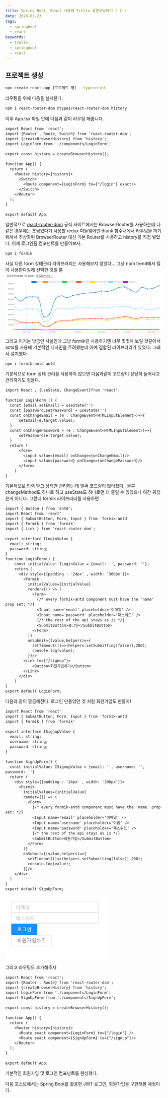```yaml
---
title: Spring Boot, React 사용해 Trello 클론코딩하기 ( 1 )
date: 2020-05-23
tags:
  - springboot
  - react
keywords:
  - trello
  - springboot
  - react
---
```


## 프로젝트 생성
```bash
npx create-react-app [프로젝트 명] --typescript
```
라우팅을 위해 다음을 설치한다.
```bash
npm i react-router-dom @types/react-router-dom history
``` 
이후 App.tsx 파일 안에 다음과 같이 라우팅 해줍니다.
```tsx
import React from 'react';
import {Router , Route, Switch} from 'react-router-dom';
import {createBrowserHistory} from 'history';
import LoginForm from './components/LoginForm';

export const history = createBrowserHistory();

function App() {
  return (
    <Router history={history}>
      <Switch>
        <Route component={LoginForm} to={"/login"} exact/>
      </Switch>
    </Router>
  );
}

export default App;

```
일반적으로 [react-router-dom]('https://reacttraining.com/react-router/web/guides/quick-start') 공식 사이트에서는 
BrowserRouter를 사용하는데 나 같은 경우에는 조금있다가 사용할 redux 미들웨어인 thunk 함수내에서 라우팅을 하기 위해서
추상화된 BrowserRouter 대신 기본 Router를 사용하고 history를 직접 넣었다.
이제 로그인폼 컴포넌트를 만들어보자. 
```nashorn js
npm i formik
``` 
사실 다른 form 상태관리 라이브러리는 사용해보지 않았다... 그냥 npm trend에서 많이 사용한다길래 선택한 것일 뿐
![](formik-npm-trend.png)
그리고 이거는 방금안 사실인데 그냥 formik만 사용하기엔 너무 밋밋해 보일 것같아서 antd를 사용해 기본적인 디자인을 주려했는데 
아예 결합된 라이브러리가 있었다. 그래서 설치했다.
```nashorn js
npm i formik-antd antd
```
기본적으로 form 상태 관리를 사용하지 않으면 다음과같이 코드량이 상당히 늘어나고 관리하기도 힘들다.

```tsx
import React , {useState, ChangeEvent}from 'react';

function LoginForm () {
  const [email,setEmail] = useState('')
  const [password,setPassword] = useState('')
  const onChangeEmail = (e : ChangeEvent<HTMLInputElement>)=>{
      setEmail(e.target.value);
  }
  const onChangePassword = (e : ChangeEvent<HTMLInputElement>)=>{
      setPassword(e.target.value);
  }
  return (
      <form>
        <input value={email} onChange={onChangeEmail}/>
        <input value={password} onChange={onChangePassword}/>
      </form>  
    )
}
``` 
기본적으로 입력 받고 상태만 관리하는데 벌써 코드량이 많아졌다.. 물론 changeMethod도 하나로 하고 useState도 하나로면 
더 줄일 수 있겠으나 여간 귀찮은게 아니다. 그런데 formik 라이브러리를 사용하면
```tsx
import { Button } from 'antd';
import React from 'react'
import { SubmitButton, Form, Input } from 'formik-antd'
import { Formik } from 'formik'
import { Link } from 'react-router-dom';

export interface ILoginValue {
  email: string;
  password: string;
}
function LoginForm() {
    const initialValue: ILoginValue = {email: '', password: ''};
    return (
      <div style={{padding : '24px' , width: '300px'}}>
        <Formik
          initialValues={initialValue}
          render={() => (
            <Form>
              {/* every formik-antd component must have the 'name' prop set: */}
              <Input name='email' placeholder='이메일' />
              <Input name='password' placeholder='패스워드' />
              {/* the rest of the api stays as is */}
              <SubmitButton>로그인</SubmitButton>
            </Form>
          )}
          onSubmit={(value,helpers)=>{
            setTimeout(()=>(helpers.setSubmitting(false)),200);
            console.log(value);
          }}/>
        <Link to={"/signup"}>
            <Button>회원가입하기</Button>
        </Link>
      </div>
    )
}
export default LoginForm;

```
다음과 같이 깔끔해진다. 로그인 만들었던 것 처럼 회원가입도 만들자!
```tsx
import React from 'react'
import { SubmitButton, Form, Input } from 'formik-antd'
import { Formik } from 'formik'

export interface ISignupValue {
  email: string;
  username: string;
  password: string;
}

function SignUpForm() {
  const initialValue: ISignupValue = {email: '', username: '', password: ''}
  return (
    <div style={{padding : '24px' , width: '300px'}}>
      <Formik
        initialValues={initialValue}
        render={() => (
          <Form>
            {/* every formik-antd component must have the 'name' prop set: */}
            <Input name='email' placeholder='이메일' />
            <Input name='username' placeholder='이름' />
            <Input name='password' placeholder='패스워드' />
            {/* the rest of the api stays as is */}
            <SubmitButton>회원가입</SubmitButton>
          </Form>
        )}
        onSubmit={(value,helpers)=>{
          setTimeout(()=>(helpers.setSubmitting(false)),200);
          console.log(value);
        }}/>
    </div>
  )
}
export default SignUpForm;

```
![](formik-login-form.png)

그리고 라우팅도 추가해주자
```tsx
import React from 'react';
import {Router , Route} from 'react-router-dom';
import {createBrowserHistory} from 'history';
import LoginForm from './components/LoginForm';
import SignUpForm from './components/SignUpForm';

export const history = createBrowserHistory();

function App() {
  return (
    <Router history={history}>
      <Route exact component={LoginForm} to={"/login"} />
      <Route exact component={SignUpForm} to={"/signup"}/>
    </Router>
  );
}

export default App;

```
기본적인 회원가입 및 로그인 컴포넌트를 완성했다.

다음 포스트에서는 Spring Boot를 활용한 JWT 로그인, 회원가입을 구현해볼 예정이다. 



